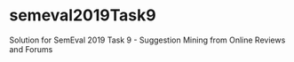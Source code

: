 # semeval2019Task9
Solution for SemEval 2019 Task 9 - Suggestion Mining from Online Reviews and Forums
